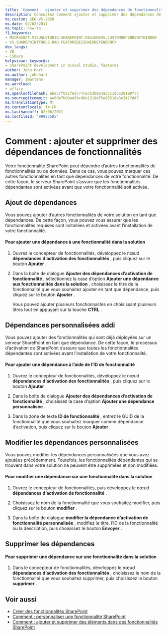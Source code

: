 ```yaml
---
title: 'Comment : ajouter et supprimer des dépendances de fonctionnalités | Microsoft Docs'
description: Consultez Comment ajouter et supprimer des dépendances de fonctionnalités à votre solution SharePoint à l’aide du concepteur de fonctionnalités dans Visual Studio.
ms.custom: SEO-VS-2020
ms.date: 02/02/2017
ms.topic: how-to
f1_keywords:
- MICROSOFT.VISUALSTUDIO.SHAREPOINT.DESIGNERS.CUSTOMDEPENDENCYWINDOW
- VS.SHAREPOINTTOOLS.RAD.FEATUREDESIGNERDEPENDENCY
dev_langs:
- VB
- CSharp
helpviewer_keywords:
- SharePoint development in Visual Studio, features
author: John-Hart
ms.author: johnhart
manager: jmartens
ms.workload:
- office
ms.openlocfilehash: ebec7f6b1f6d777ce7b3b914ac5c1d5629190fcc
ms.sourcegitcommit: ae6d47b09a439cd0e13180f5e89510e3e347fd47
ms.translationtype: MT
ms.contentlocale: fr-FR
ms.lasthandoff: 02/08/2021
ms.locfileid: "99923585"
---
```

# <a name="how-to-add-and-remove-feature-dependencies"></a>Comment : ajouter et supprimer des dépendances de fonctionnalités
  Votre fonctionnalité SharePoint peut dépendre d’autres fonctionnalités de fonctionnalités ou de données. Dans ce cas, vous pouvez marquer ces autres fonctionnalités en tant que dépendances de votre fonctionnalité. De cette façon, le serveur SharePoint s’assure que les fonctionnalités dépendantes sont activées avant que votre fonctionnalité soit activée.

## <a name="add-dependencies"></a>Ajout de dépendances
 Vous pouvez ajouter d’autres fonctionnalités de votre solution en tant que dépendances. De cette façon, vous pouvez vous assurer que les fonctionnalités requises sont installées et activées avant l’installation de votre fonctionnalité.

#### <a name="to-add-a-dependency-on-a-feature-in-the-solution"></a>Pour ajouter une dépendance à une fonctionnalité dans la solution

1. Ouvrez le concepteur de fonctionnalités, développez le nœud **dépendances d’activation des fonctionnalités** , puis cliquez sur le bouton **Ajouter** .

2. Dans la boîte de dialogue **Ajouter des dépendances d’activation de fonctionnalité** , sélectionnez la case d’option **Ajouter une dépendance aux fonctionnalités dans la solution** , choisissez le titre de la fonctionnalité que vous souhaitez ajouter en tant que dépendance, puis cliquez sur le bouton **Ajouter** .

     Vous pouvez ajouter plusieurs fonctionnalités en choisissant plusieurs titres tout en appuyant sur la touche **CTRL** .

## <a name="addi-custom-dependencies"></a>Dépendances personnalisées addi
 Vous pouvez ajouter des fonctionnalités qui sont déjà déployées sur un serveur SharePoint en tant que dépendance. De cette façon, le processus d’activation de SharePoint s’assure que toutes les fonctionnalités dépendantes sont activées avant l’installation de votre fonctionnalité.

#### <a name="to-add-a-dependency-by-the-feature-id"></a>Pour ajouter une dépendance à l’aide de l’ID de fonctionnalité

1. Ouvrez le concepteur de fonctionnalités, développez le nœud **dépendances d’activation des fonctionnalités** , puis cliquez sur le bouton **Ajouter** .

2. Dans la boîte de dialogue **Ajouter des dépendances d’activation de fonctionnalité** , choisissez la case d’option **Ajouter une dépendance personnalisée** .

3. Dans la zone de texte **ID de fonctionnalité** , entrez le GUID de la fonctionnalité que vous souhaitez marquer comme dépendance d’activation, puis cliquez sur le bouton **Ajouter** .

## <a name="edit-custom-dependencies"></a>Modifier les dépendances personnalisées
 Vous pouvez modifier les dépendances personnalisées que vous avez ajoutées précédemment. Toutefois, les fonctionnalités dépendantes qui se trouvent dans votre solution ne peuvent être supprimées et non modifiées.

#### <a name="to-change-a-dependency-on-a-feature-in-the-solution"></a>Pour modifier une dépendance sur une fonctionnalité dans la solution

1. Ouvrez le concepteur de fonctionnalités, puis développez le nœud **dépendances d’activation de fonctionnalité** .

2. Choisissez le nom de la fonctionnalité que vous souhaitez modifier, puis cliquez sur le bouton **modifier** .

3. Dans la boîte de dialogue **modifier la dépendance d’activation de fonctionnalité personnalisée** , modifiez le titre, l’ID de la fonctionnalité ou la description, puis choisissez le bouton **Envoyer** .

## <a name="remove-dependencies"></a>Supprimer les dépendances

#### <a name="to-remove-a-dependency-on-a-feature-in-the-solution"></a>Pour supprimer une dépendance sur une fonctionnalité dans la solution

1. Dans le concepteur de fonctionnalités, développez le nœud **dépendances d’activation des fonctionnalités** , choisissez le nom de la fonctionnalité que vous souhaitez supprimer, puis choisissez le bouton **supprimer** .

## <a name="see-also"></a>Voir aussi
- [Créer des fonctionnalités SharePoint](../sharepoint/creating-sharepoint-features.md)
- [Comment : personnaliser une fonctionnalité SharePoint](../sharepoint/how-to-customize-a-sharepoint-feature.md)
- [Comment : ajouter et supprimer des éléments dans des fonctionnalités SharePoint](../sharepoint/how-to-add-and-remove-items-to-sharepoint-features.md)
